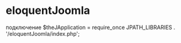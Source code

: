 # eloquentJoomla

подключение
$theJApplication = require_once JPATH_LIBRARIES . '/eloquentJoomla/index.php';

